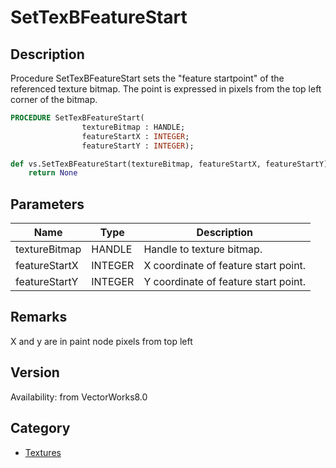 # SetTexBFeatureStart

## Description
Procedure SetTexBFeatureStart sets the &quot;feature startpoint&quot; of the referenced texture bitmap.  The point is expressed in pixels from the top left corner of the bitmap.

```pascal
PROCEDURE SetTexBFeatureStart(
				textureBitmap : HANDLE;
				featureStartX : INTEGER;
				featureStartY : INTEGER);
```

```python
def vs.SetTexBFeatureStart(textureBitmap, featureStartX, featureStartY):
    return None
```

## Parameters
|Name|Type|Description|
|---|---|---|
|textureBitmap|HANDLE|Handle to texture bitmap.|
|featureStartX|INTEGER|X coordinate of feature start point.|
|featureStartY|INTEGER|Y coordinate of feature start point.|

## Remarks
X and y are in paint node pixels from top left

## Version
Availability: from VectorWorks8.0

## Category
* [Textures](../Categories/Textures.md)
